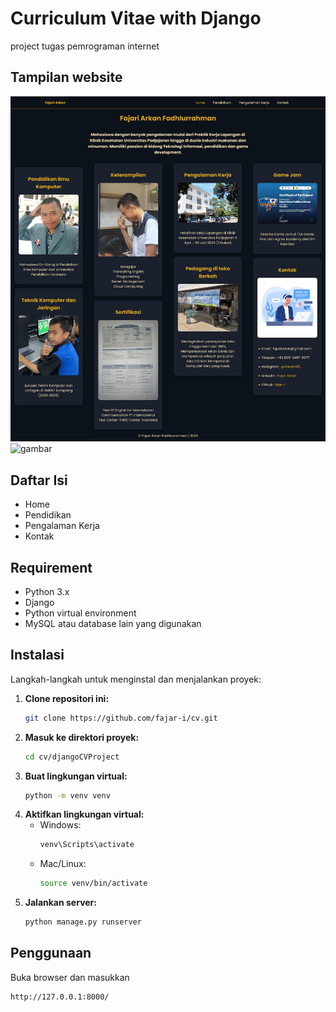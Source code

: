 # Curriculum Vitae with Django

project tugas pemrograman internet 

## Tampilan website

![gambar](djangoCVProject/main_app/static/img/home.png)
![gambar](djangoCVProject/main_app/static/img/home.gif)

## Daftar Isi

- Home
- Pendidikan
- Pengalaman Kerja
- Kontak

## Requirement

- Python 3.x
- Django
- Python virtual environment
- MySQL atau database lain yang digunakan

## Instalasi

Langkah-langkah untuk menginstal dan menjalankan proyek:

1. **Clone repositori ini:**
   ```bash
   git clone https://github.com/fajar-i/cv.git
   ```
2. **Masuk ke direktori proyek:**
   ```bash
   cd cv/djangoCVProject
   ```
3. **Buat lingkungan virtual:**
   ```bash
   python -m venv venv
   ```
4. **Aktifkan lingkungan virtual:**
   - Windows:
     ```bash
     venv\Scripts\activate
     ```
   - Mac/Linux:
     ```bash
     source venv/bin/activate
     ```
5. **Jalankan server:**
   ```bash
   python manage.py runserver
   ```

## Penggunaan

Buka browser dan masukkan
```bash
http://127.0.0.1:8000/
```
